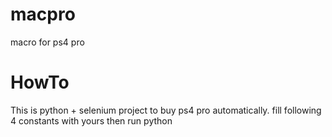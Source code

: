 # macpro
macro for ps4 pro

# HowTo
This is python + selenium project to buy ps4 pro automatically.
fill following 4 constants with yours then run python <script name>

ITEMURL = ""
USERID = ""
PASSWORD = ""
NAME = u""

# How to make my own macro using python+selenium Tutorial
1. setting
http://gencode.me/1019

2. creating scenario
http://gencode.me/1039

3. auto login
http://gencode.me/1044

4. checking out
http://gencode.me/1064

5. order
http://gencode.me/1080

![screenshot](./macpro.gif?raw=true "screenshot")
